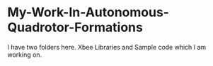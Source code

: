 My-Work-In-Autonomous-Quadrotor-Formations
==========================================

I have two folders here. Xbee Libraries and Sample code which I am working on. 
